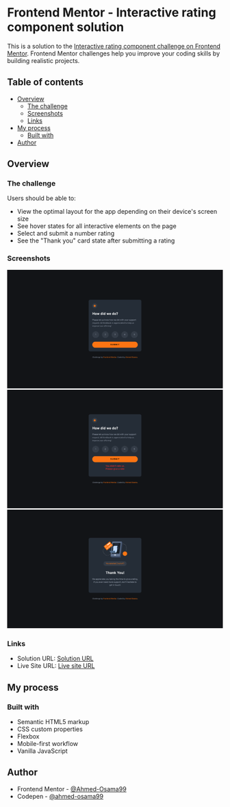 # Frontend Mentor - Interactive rating component solution

This is a solution to the [Interactive rating component challenge on Frontend Mentor](https://www.frontendmentor.io/challenges/interactive-rating-component-koxpeBUmI). Frontend Mentor challenges help you improve your coding skills by building realistic projects.

## Table of contents

- [Overview](#overview)
  - [The challenge](#the-challenge)
  - [Screenshots](#screenshots)
  - [Links](#links)
- [My process](#my-process)
  - [Built with](#built-with)
- [Author](#author)

## Overview

### The challenge

Users should be able to:

- View the optimal layout for the app depending on their device's screen size
- See hover states for all interactive elements on the page
- Select and submit a number rating
- See the "Thank you" card state after submitting a rating

### Screenshots

![](./Screenshot1.png)
![](./Screenshot-message.png)
![](./Screenshot2.png)

### Links

- Solution URL: [Solution URL](https://www.frontendmentor.io/solutions/mobile-first-interactive-rate-us-page-y2vNNZFuFS)
- Live Site URL: [Live site URL](https://ahmed-osama99.github.io/Interactive-rate-page-challenge/)

## My process

### Built with

- Semantic HTML5 markup
- CSS custom properties
- Flexbox
- Mobile-first workflow
- Vanilla JavaScript

## Author

- Frontend Mentor - [@Ahmed-Osama99](https://www.frontendmentor.io/profile/Ahmed-Osama99)
- Codepen - [@ahmed-osama99](https://codepen.io/ahmed-osama99)
